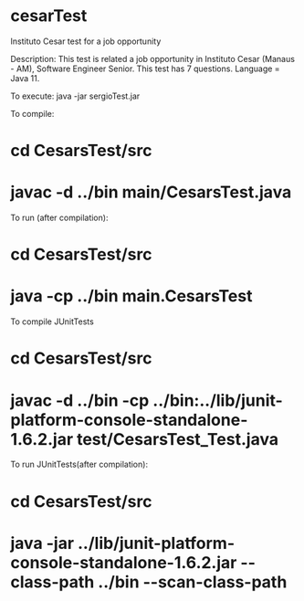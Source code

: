 # cesarTest
Instituto Cesar test for a job opportunity

Description:
This test is related a job opportunity in Instituto Cesar (Manaus - AM), Software Engineer Senior.
This test has 7 questions.
Language = Java 11.

To execute:
java -jar sergioTest.jar

To compile:
# cd CesarsTest/src
# javac -d ../bin main/CesarsTest.java

To run (after compilation):
# cd CesarsTest/src
# java -cp ../bin main.CesarsTest

To compile JUnitTests
# cd CesarsTest/src
# javac -d ../bin -cp ../bin:../lib/junit-platform-console-standalone-1.6.2.jar test/CesarsTest_Test.java

To run JUnitTests(after compilation):
# cd CesarsTest/src
# java -jar ../lib/junit-platform-console-standalone-1.6.2.jar --class-path ../bin --scan-class-path
